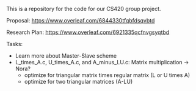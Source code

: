 This is a repository for the code for our CS420 group project.

Proposal: https://www.overleaf.com/6844330tfqbfdsqvbtd

Research Plan: https://www.overleaf.com/6921335qcfnvgsyqtbd

Tasks:
  - Learn more about Master-Slave scheme
  - L_times_A.c, U_times_A.c, and A_minus_LU.c: Matrix multiplication -> Nora?
    - optimize for triangular matrix times regular matrix (L or U times A)
    - optimize for two triangular matrices (A-LU)
